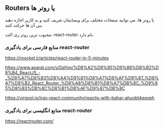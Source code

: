 ## Routers یا روتر ها

با روتر ها، می توانید صفحات مختلف برای وبسایتتان تعریف کنید و به کاربر اجازه دهید بین آن ها حرکت کنند.

محبوب ترین روتر ری اکت، react-router نام دارد.

### منابع فارسی برای یادگیری react-router

https://roocket.ir/articles/react-router-in-5-minutes

https://www.aparat.com/v/DaYqy/%D8%A2%D9%85%D9%88%D8%B2%D8%B4_ReactJS_-_%D8%A7%D8%B3%D8%AA%D9%81%D8%A7%D8%AF%D9%87_%D8%A7%D8%B2_React_Router_%D8%A8%D8%B1%D8%A7%DB%8C_%D9%85%D8%B3%DB%8C%D8%B1%D8%AF%D9%87%DB%8C

https://virgool.io/iran-react-community/reactjs-with-bahar-ahuobt4eqoeh

### منابع انگلیسی برای یادگیری react-router

https://reactrouter.com/
